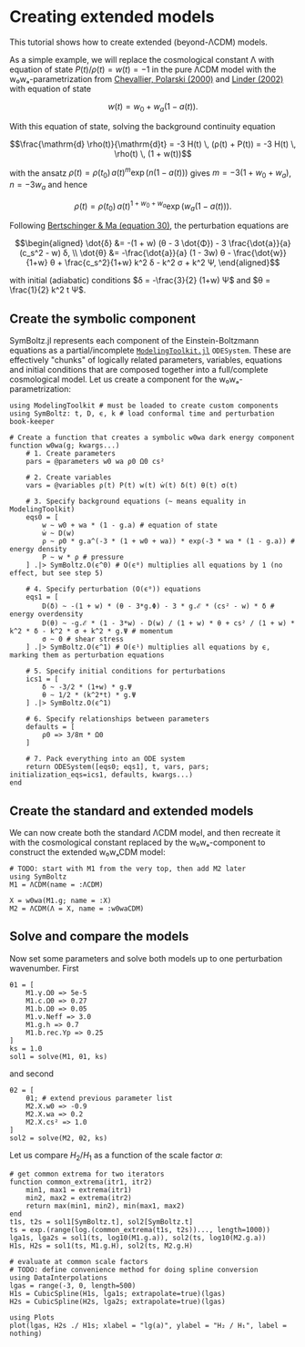 # Creating extended models

This tutorial shows how to create extended (beyond-ΛCDM) models.

As a simple example, we will replace the cosmological constant Λ with equation of state $P(t) / \rho(t) = w(t) = -1$ in the pure ΛCDM model
with the w₀wₐ-parametrization from [Chevallier, Polarski (2000)](https://arxiv.org/abs/gr-qc/0009008) and [Linder (2002)](https://arxiv.org/abs/astro-ph/0208512) with equation of state
```math
w(t) = w_0 + w_a (1 - a(t)).
```
With this equation of state, solving the background continuity equation
```math
\frac{\mathrm{d} \rho(t)}{\mathrm{d}t} = -3 H(t) \, (ρ(t) + P(t)) = -3 H(t) \, \rho(t) \, (1 + w(t))
```
with the ansatz $\rho(t) = \rho(t_0) \, a(t)^m \exp(n (1 - a(t)))$
gives $m = -3 (1 + w_0 + w_a)$, $n = -3 w_a$ and hence
```math
\rho(t) = \rho(t_0) \, a(t)^{1 + w_0 + w_a} \exp(w_a (1 - a(t))).
```
Following [Bertschinger & Ma (equation 30)](https://arxiv.org/pdf/astro-ph/9506072#%5B%7B%22num%22%3A70%2C%22gen%22%3A0%7D%2C%7B%22name%22%3A%22FitH%22%7D%2C387%5D), the perturbation equations are
```math
\begin{aligned}
\dot{δ} &= -(1 + w) (θ - 3 \dot{Φ}) - 3 \frac{\dot{a}}{a} (c_s^2 - w) δ, \\
\dot{θ} &= -\frac{\dot{a}}{a} (1 - 3w) θ - \frac{\dot{w}}{1+w} θ + \frac{c_s^2}{1+w} k^2 δ - k^2 σ + k^2 Ψ,
\end{aligned}
```
with initial (adiabatic) conditions $δ = -\frac{3}{2} (1+w) Ψ$ and $θ = \frac{1}{2} k^2 t Ψ$.

## Create the symbolic component

SymBoltz.jl represents each component of the Einstein-Boltzmann equations as a partial/incomplete [`ModelingToolkit.jl`](https://docs.sciml.ai/ModelingToolkit/) `ODESystem`.
These are effectively "chunks" of logically related parameters, variables, equations and initial conditions
that are composed together into a full/complete cosmological model.
Let us create a component for the w₀wₐ-parametrization:
```@example 1
using ModelingToolkit # must be loaded to create custom components
using SymBoltz: t, D, ϵ, k # load conformal time and perturbation book-keeper

# Create a function that creates a symbolic w0wa dark energy component
function w0wa(g; kwargs...)
    # 1. Create parameters
    pars = @parameters w0 wa ρ0 Ω0 cs²

    # 2. Create variables
    vars = @variables ρ(t) P(t) w(t) ẇ(t) δ(t) θ(t) σ(t)

    # 3. Specify background equations (~ means equality in ModelingToolkit)
    eqs0 = [
        w ~ w0 + wa * (1 - g.a) # equation of state
        ẇ ~ D(w)
        ρ ~ ρ0 * g.a^(-3 * (1 + w0 + wa)) * exp(-3 * wa * (1 - g.a)) # energy density
        P ~ w * ρ # pressure
    ] .|> SymBoltz.O(ϵ^0) # O(ϵ⁰) multiplies all equations by 1 (no effect, but see step 5)

    # 4. Specify perturbation (O(ϵ⁰)) equations
    eqs1 = [
        D(δ) ~ -(1 + w) * (θ - 3*g.Φ) - 3 * g.ℰ * (cs² - w) * δ # energy overdensity
        D(θ) ~ -g.ℰ * (1 - 3*w) - D(w) / (1 + w) * θ + cs² / (1 + w) * k^2 * δ - k^2 * σ + k^2 * g.Ψ # momentum
        σ ~ 0 # shear stress
    ] .|> SymBoltz.O(ϵ^1) # O(ϵ¹) multiplies all equations by ϵ, marking them as perturbation equations

    # 5. Specify initial conditions for perturbations
    ics1 = [
        δ ~ -3/2 * (1+w) * g.Ψ
        θ ~ 1/2 * (k^2*t) * g.Ψ
    ] .|> SymBoltz.O(ϵ^1)

    # 6. Specify relationships between parameters
    defaults = [
        ρ0 => 3/8π * Ω0
    ]

    # 7. Pack everything into an ODE system
    return ODESystem([eqs0; eqs1], t, vars, pars; initialization_eqs=ics1, defaults, kwargs...)
end
```

## Create the standard and extended models

We can now create both the standard ΛCDM model,
and then recreate it with the cosmological constant replaced by the w₀wₐ-component to construct the extended w₀wₐCDM model:
```@example 1
# TODO: start with M1 from the very top, then add M2 later
using SymBoltz
M1 = ΛCDM(name = :ΛCDM)

X = w0wa(M1.g; name = :X)
M2 = ΛCDM(Λ = X, name = :w0waCDM)
```

## Solve and compare the models

Now set some parameters and solve both models up to one perturbation wavenumber.
First
```@example 1
θ1 = [
    M1.γ.Ω0 => 5e-5
    M1.c.Ω0 => 0.27
    M1.b.Ω0 => 0.05
    M1.ν.Neff => 3.0
    M1.g.h => 0.7
    M1.b.rec.Yp => 0.25
]
ks = 1.0
sol1 = solve(M1, θ1, ks)
```
and second
```@example 1
θ2 = [
    θ1; # extend previous parameter list
    M2.X.w0 => -0.9
    M2.X.wa => 0.2
    M2.X.cs² => 1.0
]
sol2 = solve(M2, θ2, ks)
```

Let us compare $H_2 / H_1$ as a function of the scale factor $a$:
```@example 1
# get common extrema for two iterators
function common_extrema(itr1, itr2)
    min1, max1 = extrema(itr1)
    min2, max2 = extrema(itr2)
    return max(min1, min2), min(max1, max2)
end
t1s, t2s = sol1[SymBoltz.t], sol2[SymBoltz.t]
ts = exp.(range(log.(common_extrema(t1s, t2s))..., length=1000))
lga1s, lga2s = sol1(ts, log10(M1.g.a)), sol2(ts, log10(M2.g.a))
H1s, H2s = sol1(ts, M1.g.H), sol2(ts, M2.g.H)

# evaluate at common scale factors
# TODO: define convenience method for doing spline conversion
using DataInterpolations
lgas = range(-3, 0, length=500)
H1s = CubicSpline(H1s, lga1s; extrapolate=true)(lgas)
H2s = CubicSpline(H2s, lga2s; extrapolate=true)(lgas)

using Plots
plot(lgas, H2s ./ H1s; xlabel = "lg(a)", ylabel = "H₂ / H₁", label = nothing)
```
